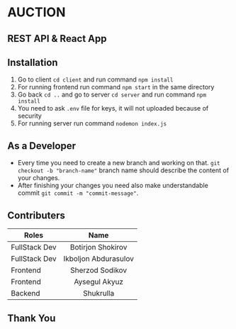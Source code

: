 # AUCTION

## REST API & React App

## Installation

1. Go to client `cd client` and run command `npm install`
1. For running frontend run command `npm start` in the same directory
1. Go back `cd ..` and go to server `cd server` and run command `npm install`
1. You need to ask `.env` file for keys, it will not uploaded because of security
1. For running server run command `nodemon index.js`

## As a Developer

- Every time you need to create a new branch and working on that.
  `git checkout -b "branch-name"` branch name should describe the content of your changes.
- After finishing your changes you need also make understandable commit
  `git commit -m "commit-message"`.

## Contributers

| Roles         |         Name         |
| ------------- | :------------------: |
| FullStack Dev |  Botirjon Shokirov   |
| FullStack Dev | Ikboljon Abdurasulov |
| Frontend      |   Sherzod Sodikov    |
| Frontend      |    Aysegul Akyuz     |
| Backend       |      Shukrulla       |

## Thank You

